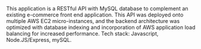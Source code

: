 This application is a RESTful API with MySQL database to complement an existing e-commerce front end application. This API was deployed onto multiple AWS EC2 micro-instances, and the backend architecture was optimized with database indexing and incorporation of AWS application load balancing for increased performance. Tech stack: Javascript, Node.JS/Express, mySQL.
